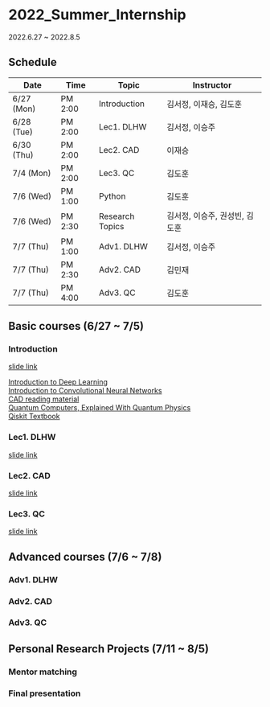 # 2022_Summer_Internship

2022.6.27 ~ 2022.8.5

## Schedule

| Date | Time | Topic | Instructor |
| ---- | ---- | ---- | ---------- |
| 6/27 (Mon) | PM 2:00 | Introduction | 김서정, 이재승, 김도훈 |
| 6/28 (Tue) | PM 2:00 | Lec1. DLHW | 김서정, 이승주 |
| 6/30 (Thu) | PM 2:00 | Lec2. CAD | 이재승 |
| 7/4 (Mon) | PM 2:00 | Lec3. QC | 김도훈 |
| 7/6 (Wed) | PM 1:00 | Python | 김도훈 |
| 7/6 (Wed) | PM 2:30 | Research Topics | 김서정, 이승주, 권성빈, 김도훈 | 
| 7/7 (Thu) | PM 1:00 | Adv1. DLHW | 김서정, 이승주 | 
| 7/7 (Thu) | PM 2:30 | Adv2. CAD | 김민재 | 
| 7/7 (Thu) | PM 4:00 | Adv3. QC | 김도훈 | 

## Basic courses (6/27 ~ 7/5)
### Introduction
[slide link](https://www.dropbox.com/s/w5rtcv9c855w6mv/0627_intro.pptx?dl=0)

[Introduction to Deep Learning](https://www.youtube.com/watch?v=7sB052Pz0sQ&list=PLtBw6njQRU-rwp5__7C0oIVt26ZgjG9NI)<br>
[Introduction to Convolutional Neural Networks](https://www.youtube.com/watch?v=vT1JzLTH4G4&list=PL3FW7Lu3i5JvHM8ljYj-zLfQRF3EO8sYv)<br>
[CAD reading material](http://blogspot.designonchip.com/2009/10/rtl-engineer.html)<br>
[Quantum Computers, Explained With Quantum Physics](https://youtu.be/jHoEjvuPoB8)<br>
[Qiskit Textbook](https://qiskit.org/learn/)

### Lec1. DLHW
[slide link](https://www.dropbox.com/scl/fi/j7vph3e880u1tyfdnpd2s/220628_summer_intern_DLHS.pptx?dl=0&rlkey=m6z8qtuz2cqxqytxhv60yqdql)


### Lec2. CAD
[slide link](https://www.dropbox.com/scl/fi/v7f3aj489jcn1f48c10l4/20220630_CAD_JSL.pptx?dl=0&rlkey=8i935wbqby7f4cwdevw193cz9)


### Lec3. QC
[slide link](https://www.dropbox.com/s/yxnvj5wcaralcyo/0704_QC_basic.pptx?dl=0)


## Advanced courses (7/6 ~ 7/8)
### Adv1. DLHW


### Adv2. CAD


### Adv3. QC



## Personal Research Projects (7/11 ~ 8/5)
### Mentor matching


### Final presentation


